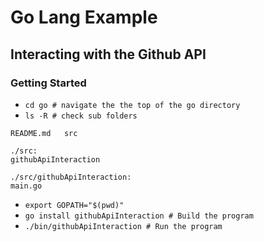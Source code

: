 # Go Lang Example
## Interacting with the Github API

### Getting Started
  
  - `cd go # navigate the the top of the go directory`
  - `ls -R # check sub folders`

  ```
  README.md   src

  ./src:
  githubApiInteraction

  ./src/githubApiInteraction:
  main.go
  ```
  
  - `export GOPATH="$(pwd)"`
  -  `go install githubApiInteraction # Build the program`
  - `./bin/githubApiInteraction # Run the program`

